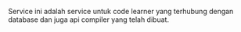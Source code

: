 Service ini adalah service untuk code learner yang terhubung dengan database dan juga api compiler yang telah dibuat.
